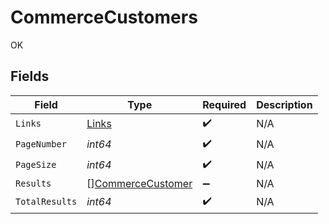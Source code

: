 # CommerceCustomers

OK


## Fields

| Field                                                         | Type                                                          | Required                                                      | Description                                                   |
| ------------------------------------------------------------- | ------------------------------------------------------------- | ------------------------------------------------------------- | ------------------------------------------------------------- |
| `Links`                                                       | [Links](../../models/shared/links.md)                         | :heavy_check_mark:                                            | N/A                                                           |
| `PageNumber`                                                  | *int64*                                                       | :heavy_check_mark:                                            | N/A                                                           |
| `PageSize`                                                    | *int64*                                                       | :heavy_check_mark:                                            | N/A                                                           |
| `Results`                                                     | [][CommerceCustomer](../../models/shared/commercecustomer.md) | :heavy_minus_sign:                                            | N/A                                                           |
| `TotalResults`                                                | *int64*                                                       | :heavy_check_mark:                                            | N/A                                                           |